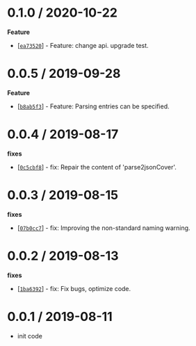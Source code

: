 0.1.0 / 2020-10-22
==================

**Feature**
  * [[`ea73520`](http://github.com/diyao/xlsx-json-js/commit/ea735200bfef3b03a7dc54c21f2dc5724a25166d)] - Feature: change api. upgrade test.


0.0.5 / 2019-09-28
==================

**Feature**
  * [[`b8ab5f3`](http://github.com/diyao/xlsx-json-js/commit/b8ab5f301f16d07b3517ecc358f0f688979820fb)] - Feature: Parsing entries can be specified.


0.0.4 / 2019-08-17
==================

**fixes**
  * [[`0c5cbf8`](http://github.com/diyao/xlsx-json-js/commit/0c5cbf85f4107a8fc2165b826638bd8807119fd5)] - fix: Repair the content of 'parse2jsonCover'.


0.0.3 / 2019-08-15
==================

**fixes**
  * [[`07b0cc7`](http://github.com/diyao/xlsx-json-js/commit/07b0cc752b14c7b5d6273d05379250809d39f274)] - fix: Improving the non-standard naming warning.

0.0.2 / 2019-08-13
==================

**fixes**
  * [[`1ba6392`](http://github.com/diyao/xlsx-json-js/commit/1ba6392036c72ec04cfe1e7eb70fad5ad88ac169)] - fix: Fix bugs, optimize code.

0.0.1 / 2019-08-11
==================

  * init code
